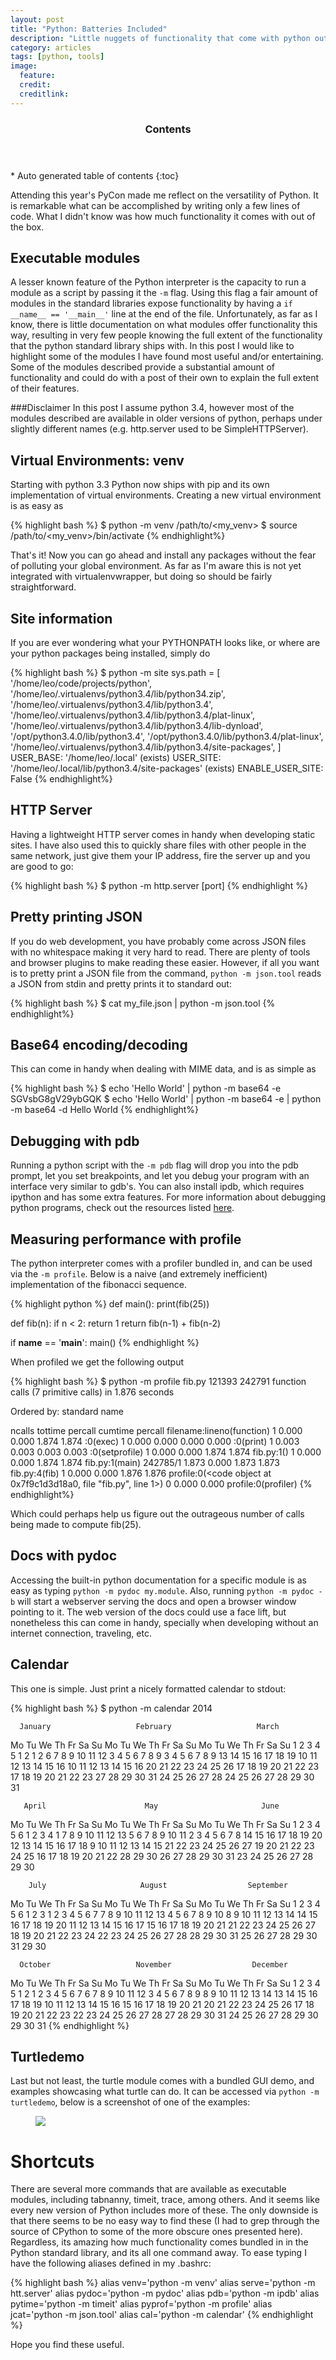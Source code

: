 ```yaml
---
layout: post
title: "Python: Batteries Included"
description: "Little nuggets of functionality that come with python out of the box"
category: articles
tags: [python, tools]
image:
  feature:
  credit:
  creditlink:
---
```

<section id="table-of-contents" class="toc">
  <header>
    <h3>Contents</h3>
  </header>
<div id="drawer" markdown="1">
*  Auto generated table of contents
{:toc}
</div>
</section><!-- /#table-of-contents -->

Attending this year's PyCon made me reflect on the versatility of Python. It is remarkable what can be accomplished by writing only a few lines of code. What I didn't know was how much functionality it comes with out of the box.

## Executable modules

A lesser known feature of the Python interpreter is the capacity to run a module as a script by passing it the `-m` flag. Using this flag a fair amount of modules in the standard libraries expose functionality by having a `if __name__ == '__main__'` line at the end of the file. Unfortunately, as far as I know, there is little documentation on what modules offer functionality this way, resulting in very few people knowing the full extent of the functionality that the python standard library ships with. In this post I would like to highlight some of the modules I have found most useful and/or entertaining. Some of the modules described provide a substantial amount of functionality and could do with a post of their own to explain the full extent of their features.

###Disclaimer
In this post I assume python 3.4, however most of the modules described are available in older versions of python, perhaps under slightly different names (e.g. http.server used to be SimpleHTTPServer).

## Virtual Environments: venv

Starting with python 3.3 Python now ships with pip and its own implementation of virtual environments. Creating a new virtual environment is as easy as

{% highlight bash %}
$ python -m venv /path/to/<my_venv>
$ source /path/to/<my_venv>/bin/activate
{% endhighlight%}

That's it! Now you can go ahead and install any packages without the fear of polluting your global environment. As far as I'm aware this is not yet integrated with virtualenvwrapper, but doing so should be fairly straightforward.

## Site information

If you are ever wondering what your PYTHONPATH looks like, or where are your python packages being installed, simply do

{% highlight bash %}
$ python -m site
sys.path = [
    '/home/leo/code/projects/python',
    '/home/leo/.virtualenvs/python3.4/lib/python34.zip',
    '/home/leo/.virtualenvs/python3.4/lib/python3.4',
    '/home/leo/.virtualenvs/python3.4/lib/python3.4/plat-linux',
    '/home/leo/.virtualenvs/python3.4/lib/python3.4/lib-dynload',
    '/opt/python3.4.0/lib/python3.4',
    '/opt/python3.4.0/lib/python3.4/plat-linux',
    '/home/leo/.virtualenvs/python3.4/lib/python3.4/site-packages',
]
USER_BASE: '/home/leo/.local' (exists)
USER_SITE: '/home/leo/.local/lib/python3.4/site-packages' (exists)
ENABLE_USER_SITE: False
{% endhighlight%}

## HTTP Server

Having a lightweight HTTP server comes in handy when developing static sites. I have also used this to quickly share files with other people in the same network, just give them your IP address, fire the server up and you are good to go:

{% highlight bash %}
$ python -m http.server [port]
{% endhighlight %}

## Pretty printing JSON

If you do web development, you have probably come across JSON files with no whitespace making it very hard to read. There are plenty of tools and browser plugins to make reading these easier. However, if all you want is to pretty print a JSON file from the command, `python -m json.tool` reads a JSON from stdin and pretty prints it to standard out:

{% highlight bash %}
$ cat my_file.json | python -m json.tool
{% endhighlight%}

## Base64 encoding/decoding

This can come in handy when dealing with MIME data, and is as simple as

{% highlight bash %}
$ echo 'Hello World' | python -m base64 -e
SGVsbG8gV29ybGQK
$ echo 'Hello World' | python -m base64 -e | python -m base64 -d
Hello World
{% endhighlight%}

## Debugging with pdb

Running a python script with the `-m pdb` flag will drop you into the pdb prompt, let you set breakpoints, and let you debug your program with an interface very similar to gdb's. You can also install ipdb, which requires ipython and has some extra features. For more information about debugging python programs, check out the resources listed [here](http://stackoverflow.com/questions/4228637/getting-started-with-the-python-debugger-pdb).


## Measuring performance with profile

The python interpreter comes with a profiler bundled in, and can be used via the `-m profile`. Below is a naive (and extremely inefficient) implementation of the fibonacci sequence.

{% highlight python %}
def main():
    print(fib(25))

def fib(n):
    if n < 2:
        return 1
    return fib(n-1) + fib(n-2)

if __name__ == '__main__':
    main()
{% endhighlight %}

When profiled we get the following output

{% highlight bash %}
$ python -m profile fib.py
121393
         242791 function calls (7 primitive calls) in 1.876 seconds

   Ordered by: standard name

   ncalls  tottime  percall  cumtime  percall filename:lineno(function)
        1    0.000    0.000    1.874    1.874 :0(exec)
        1    0.000    0.000    0.000    0.000 :0(print)
        1    0.003    0.003    0.003    0.003 :0(setprofile)
        1    0.000    0.000    1.874    1.874 fib.py:1(<module>)
        1    0.000    0.000    1.874    1.874 fib.py:1(main)
 242785/1    1.873    0.000    1.873    1.873 fib.py:4(fib)
        1    0.000    0.000    1.876    1.876 profile:0(<code object <module> at 0x7f9c1d3d18a0, file "fib.py", line 1>)
        0    0.000             0.000          profile:0(profiler)
{% endhighlight%}

Which could perhaps help us figure out the outrageous number of calls being made to compute fib(25).

## Docs with pydoc

Accessing the built-in python documentation for a specific module is as easy as typing `python -m pydoc my.module`. Also, running `python -m pydoc -b` will start a webserver serving the docs and open a browser window pointing to it. The web version of the docs could use a face lift, but nonetheless this can come in handy, specially when developing without an internet connection, traveling, etc.

## Calendar

This one is simple. Just print a nicely formatted calendar to stdout:

{% highlight bash %}
$ python -m calendar
                                  2014

      January                   February                   March
Mo Tu We Th Fr Sa Su      Mo Tu We Th Fr Sa Su      Mo Tu We Th Fr Sa Su
       1  2  3  4  5                      1  2                      1  2
 6  7  8  9 10 11 12       3  4  5  6  7  8  9       3  4  5  6  7  8  9
13 14 15 16 17 18 19      10 11 12 13 14 15 16      10 11 12 13 14 15 16
20 21 22 23 24 25 26      17 18 19 20 21 22 23      17 18 19 20 21 22 23
27 28 29 30 31            24 25 26 27 28            24 25 26 27 28 29 30
                                                    31

       April                      May                       June
Mo Tu We Th Fr Sa Su      Mo Tu We Th Fr Sa Su      Mo Tu We Th Fr Sa Su
    1  2  3  4  5  6                1  2  3  4                         1
 7  8  9 10 11 12 13       5  6  7  8  9 10 11       2  3  4  5  6  7  8
14 15 16 17 18 19 20      12 13 14 15 16 17 18       9 10 11 12 13 14 15
21 22 23 24 25 26 27      19 20 21 22 23 24 25      16 17 18 19 20 21 22
28 29 30                  26 27 28 29 30 31         23 24 25 26 27 28 29
                                                    30

        July                     August                  September
Mo Tu We Th Fr Sa Su      Mo Tu We Th Fr Sa Su      Mo Tu We Th Fr Sa Su
    1  2  3  4  5  6                   1  2  3       1  2  3  4  5  6  7
 7  8  9 10 11 12 13       4  5  6  7  8  9 10       8  9 10 11 12 13 14
14 15 16 17 18 19 20      11 12 13 14 15 16 17      15 16 17 18 19 20 21
21 22 23 24 25 26 27      18 19 20 21 22 23 24      22 23 24 25 26 27 28
28 29 30 31               25 26 27 28 29 30 31      29 30

      October                   November                  December
Mo Tu We Th Fr Sa Su      Mo Tu We Th Fr Sa Su      Mo Tu We Th Fr Sa Su
       1  2  3  4  5                      1  2       1  2  3  4  5  6  7
 6  7  8  9 10 11 12       3  4  5  6  7  8  9       8  9 10 11 12 13 14
13 14 15 16 17 18 19      10 11 12 13 14 15 16      15 16 17 18 19 20 21
20 21 22 23 24 25 26      17 18 19 20 21 22 23      22 23 24 25 26 27 28
27 28 29 30 31            24 25 26 27 28 29 30      29 30 31
{% endhighlight %}

## Turtledemo

Last but not least, the turtle module comes with a bundled GUI demo, and examples showcasing what turtle can do. It can be accessed via `python -m turtledemo`, below is a screenshot of one of the examples:

<figure>
    <a href="https://s3.amazonaws.com/com.leourbina.public/turtledemo.png"><img src="https://s3.amazonaws.com/com.leourbina.public/turtledemo.png"></a>
</figure>

# Shortcuts
There are several more commands that are available as executable modules, including tabnanny, timeit, trace, among others. And it seems like every new version of Python includes more of these. The only downside is that there seems to be no easy way to find these (I had to grep through the source of CPython to some of the more obscure ones presented here). Regardless, its amazing how much functionality comes bundled in in the Python standard library, and its all one command away. To ease typing I have the following aliases defined in my .bashrc:

{% highlight bash %}
alias venv='python -m venv'
alias serve='python -m htt.server'
alias pydoc='python -m pydoc'
alias pdb='python -m ipdb'
alias pytime='python -m timeit'
alias pyprof='python -m profile'
alias jcat='python -m json.tool'
alias cal='python -m calendar'
{% endhighlight %}

Hope you find these useful.



